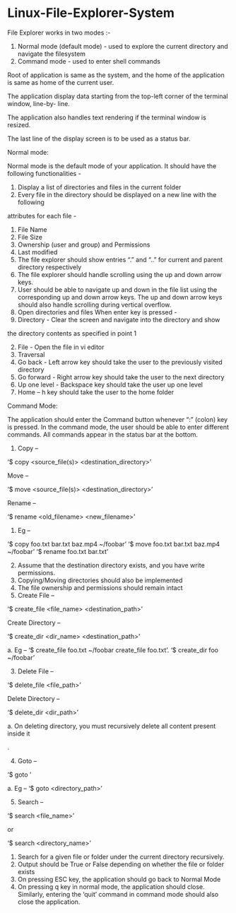 # Linux-File-Explorer-System

File Explorer works in two modes :-   

1. Normal mode (default mode) - used to explore the current directory and navigate the filesystem 
1. Command mode - used to enter shell commands   

Root of application is same as the system, and the home of the application is same as home of the current user.   

The application display data starting from the top-left corner of the terminal window, line-by- line. 

The application also handles text rendering if the terminal window is resized. 

The last line of the display screen is to be used as a status bar.   

Normal mode: 

Normal mode is the default mode of your application. It should have the following functionalities -   

1. Display a list of directories and files in the current folder   
1. Every file in the directory should be displayed on a new line with the following    

attributes for each file -   

1. File Name  
1. File Size   
1. Ownership (user and group) and Permissions   
4. Last modified   
2. The file explorer should show entries “.” and “..” for current and parent directory   respectively   
2. The file explorer should handle scrolling using the up and down arrow keys.   
2. User should be able to navigate up and down in the file list using the corresponding up and down arrow keys. The up and down arrow keys should also handle scrolling during vertical overflow.  
2. Open directories and files When enter key is pressed - 
1. Directory - Clear the screen and navigate into the directory and show 

the directory contents as specified in point 1   

2. File - Open the file in vi editor   
3. Traversal 
1. Go back - Left arrow key should take the user to the previously visited directory   
1. Go forward - Right arrow key should take the user to the next directory   
1. Up one level - Backspace key should take the user up one level   
1. Home – h key should take the user to the home folder   

Command Mode: 

The application should enter the Command button whenever “:” (colon) key is pressed. In the command mode, the user should be able to enter different commands. All commands appear in the status bar at the bottom.   

1. Copy – 

‘$ copy <source\_file(s)> <destination\_directory>’  

Move – 

‘$ move <source\_file(s)> <destination\_directory>’  

Rename – 

‘$ rename <old\_filename> <new\_filename>’  

1. Eg –  

‘$ copy foo.txt bar.txt baz.mp4 ~/foobar’  ‘$ move foo.txt bar.txt baz.mp4 ~/foobar’  ‘$ rename foo.txt bar.txt’ 

2. Assume that the destination directory exists, and you have write permissions.   
2. Copying/Moving directories should also be implemented   
2. The file ownership and permissions should remain intact   
2. Create File –  

‘$ create\_file <file\_name> <destination\_path>’   

Create Directory –  

‘$ create\_dir <dir\_name> <destination\_path>’   

a.  Eg – ‘$ create\_file foo.txt ~/foobar create\_file foo.txt’.   ‘$ create\_dir foo ~/foobar’

3. Delete File –  

‘$ delete\_file <file\_path>’   

Delete Directory –  

‘$ delete\_dir <dir\_path>’ 

a.  On deleting directory, you must recursively delete all content present inside it 

.   

4. Goto –  

‘$ goto <location>’   

a.  Eg – ‘$ goto <directory\_path>’

5. Search –  

‘$ search <file\_name>’  

or  

‘$ search <directory\_name>’   

1. Search for a given file or folder under the current directory recursively.   
1. Output should be True or False depending on whether the file or folder exists   
6. On pressing ESC key, the application should go back to Normal Mode   
6. On pressing q key in normal mode, the application should close. Similarly, entering the ‘quit’ command in command mode should also close the application.  


